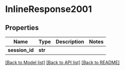 # InlineResponse2001

## Properties
Name | Type | Description | Notes
------------ | ------------- | ------------- | -------------
**session_id** | **str** |  | 

[[Back to Model list]](../README.md#documentation-for-models) [[Back to API list]](../README.md#documentation-for-api-endpoints) [[Back to README]](../README.md)

